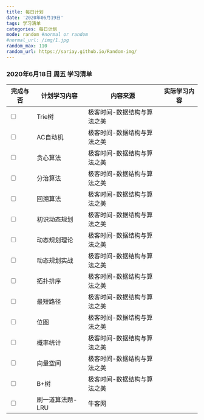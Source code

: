 ```yaml
---
title: 每日计划  
date: '2020年06月19日'  
tags: 学习清单
categories: 每日计划
mode: random #normal or random
#normal_url: /img/1.jpg
random_max: 110
random_url: https://sariay.github.io/Random-img/
---
```


### 2020年6月18日 周五 学习清单

| 完成与否 | 计划学习内容 | 内容来源   | 实际学习内容 |
| ------- | --------- | --------- | ----------- |
|<input type="checkbox"> | Trie树 | 极客时间-数据结构与算法之美 | |
|<input type="checkbox"> | AC自动机 | 极客时间-数据结构与算法之美 | |
|<input type="checkbox"> | 贪心算法 | 极客时间-数据结构与算法之美 | |
|<input type="checkbox"> | 分治算法 | 极客时间-数据结构与算法之美 | |
|<input type="checkbox"> | 回溯算法 | 极客时间-数据结构与算法之美 | |
|<input type="checkbox"> | 初识动态规划 | 极客时间-数据结构与算法之美 | |
|<input type="checkbox"> | 动态规划理论 | 极客时间-数据结构与算法之美 | |
|<input type="checkbox"> | 动态规划实战 | 极客时间-数据结构与算法之美 | |
|<input type="checkbox"> | 拓扑排序 | 极客时间-数据结构与算法之美 | |
|<input type="checkbox"> | 最短路径 | 极客时间-数据结构与算法之美 | |
|<input type="checkbox"> | 位图 | 极客时间-数据结构与算法之美 | |
|<input type="checkbox"> | 概率统计 | 极客时间-数据结构与算法之美 | |
|<input type="checkbox"> | 向量空间 | 极客时间-数据结构与算法之美 | |
|<input type="checkbox"> | B+树 | 极客时间-数据结构与算法之美 | |
|<input type="checkbox"> | 刷一道算法题-LRU | 牛客网 | |
